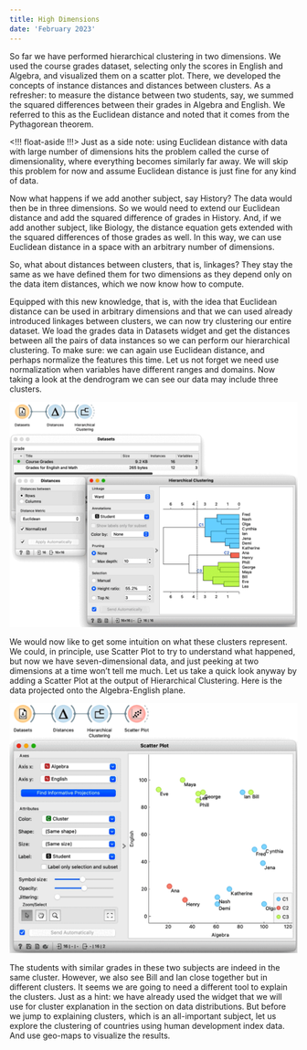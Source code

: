 ```yaml
---
title: High Dimensions
date: 'February 2023'
---
```

So far we have performed hierarchical clustering in two dimensions. We used the course grades dataset, selecting only the scores in English and Algebra, and visualized them on a scatter plot. There, we developed the concepts of instance distances and distances between clusters. As a refresher: to measure the distance between two students, say, we summed the squared differences between their grades in Algebra and English. We referred to this as the Euclidean distance and noted that it comes from the Pythagorean theorem.

<!!! float-aside !!!>
Just as a side note: using Euclidean distance with data with large number of dimensions hits the problem called the curse of dimensionality, where everything becomes similarly far away. We will skip this problem for now and assume Euclidean distance is just fine for any kind of data.

Now what happens if we add another subject, say History? The data would then be in three dimensions. So we would need to extend our Euclidean distance and add the squared difference of grades in History. And, if we add another subject, like Biology, the distance equation gets extended with the squared differences of those grades as well. In this way, we can use Euclidean distance in a space with an arbitrary number of dimensions.

So, what about distances between clusters, that is, linkages? They stay the same as we have defined them for two dimensions as they depend only on the data item distances, which we now know how to compute.

Equipped with this new knowledge, that is, with the idea that Euclidean distance can be used in arbitrary dimensions and that we can used already introduced linkages between clusters, we can now try clustering our entire dataset. We load the grades data in Datasets widget and get the distances between all the pairs of data instances so we can perform our hierarchical clustering. To make sure: we can again use Euclidean distance, and perhaps normalize the features this time. Let us not forget we need use normalization when variables have different ranges and domains. Now taking a look at the dendrogram we can see our data may include three clusters.

![](clustering.png)

We would now like to get some intuition on what these clusters represent. We could, in principle, use Scatter Plot to try to understand what happened, but now we have seven-dimensional data, and just peeking at two dimensions at a time won’t tell me much. Let us take a quick look anyway by adding a Scatter Plot at the output of Hierarchical Clustering. Here is the data projected onto the Algebra-English plane. 

![](scatterplot.png)

The students with similar grades in these two subjects are indeed in the same cluster. However, we also see Bill and Ian close together but in different clusters. It seems we are going to need a different tool to explain the clusters. Just as a hint: we have already used the widget that we will use for cluster explanation in the section on data distributions. But before we jump to explaining clusters, which is an all-important subject, let us explore the clustering of countries using human development index data. And use geo-maps to visualize the results.